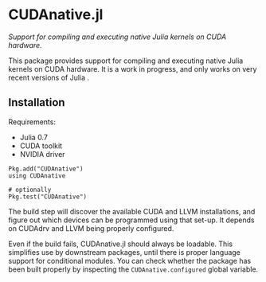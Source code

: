 # CUDAnative.jl

*Support for compiling and executing native Julia kernels on CUDA hardware.*

This package provides support for compiling and executing native Julia kernels on CUDA
hardware. It is a work in progress, and only works on very recent versions of Julia .


## Installation

Requirements:

* Julia 0.7
* CUDA toolkit
* NVIDIA driver

```
Pkg.add("CUDAnative")
using CUDAnative

# optionally
Pkg.test("CUDAnative")
```

The build step will discover the available CUDA and LLVM installations, and
figure out which devices can be programmed using that set-up. It depends on
CUDAdrv and LLVM being properly configured.

Even if the build fails, CUDAnative.jl should always be loadable. This simplifies use by
downstream packages, until there is proper language support for conditional modules. You can
check whether the package has been built properly by inspecting the `CUDAnative.configured`
global variable.

